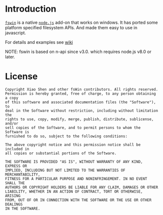 Introduction
============

[`fswin`](http://xxoo.github.com/node-fswin) is a native [`node.js`](http://nodejs.org) add-on that works on windows.
It has ported some platform specified filesystem APIs. And made them easy to use in javascript.

For details and examples see [wiki](https://github.com/xxoo/node-fswin/wiki)

NOTE: fswin is based on n-api since v3.0. which requires node.js v8.0 or later.

License
=======

	Copyright Xiao Shen and other fsWin contributors. All rights reserved.
	Permission is hereby granted, free of charge, to any person obtaining a copy
	of this software and associated documentation files (the "Software"), to
	deal in the Software without restriction, including without limitation the
	rights to use, copy, modify, merge, publish, distribute, sublicense, and/or
	sell copies of the Software, and to permit persons to whom the Software is
	furnished to do so, subject to the following conditions:

	The above copyright notice and this permission notice shall be included in
	all copies or substantial portions of the Software.

	THE SOFTWARE IS PROVIDED "AS IS", WITHOUT WARRANTY OF ANY KIND, EXPRESS OR
	IMPLIED, INCLUDING BUT NOT LIMITED TO THE WARRANTIES OF MERCHANTABILITY,
	FITNESS FOR A PARTICULAR PURPOSE AND NONINFRINGEMENT. IN NO EVENT SHALL THE
	AUTHORS OR COPYRIGHT HOLDERS BE LIABLE FOR ANY CLAIM, DAMAGES OR OTHER
	LIABILITY, WHETHER IN AN ACTION OF CONTRACT, TORT OR OTHERWISE, ARISING
	FROM, OUT OF OR IN CONNECTION WITH THE SOFTWARE OR THE USE OR OTHER DEALINGS
	IN THE SOFTWARE.